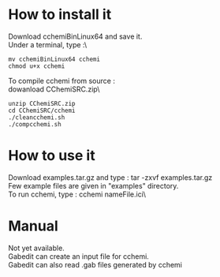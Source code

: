 How to install it 
=================

Download  cchemiBinLinux64 and  save it.\
Under a terminal, type :\
```console
mv cchemiBinLinux64 cchemi
chmod u+x cchemi
```
To compile cchemi from source :\
dowanload CChemiSRC.zip\
```console
unzip CChemiSRC.zip
cd CChemiSRC/cchemi
./cleancchemi.sh
./compcchemi.sh
```


How to use it
==============

Download examples.tar.gz and type : tar -zxvf examples.tar.gz\
Few example files  are given in "examples" directory.\
To run cchemi, type : cchemi nameFile.ici\

Manual
======
Not yet available.\
Gabedit can create an input file for cchemi.\
Gabedit can also read .gab files generated by cchemi

 
